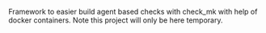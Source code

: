 Framework to easier build agent based checks with check_mk with help of docker containers.
Note this project will only be here temporary.
